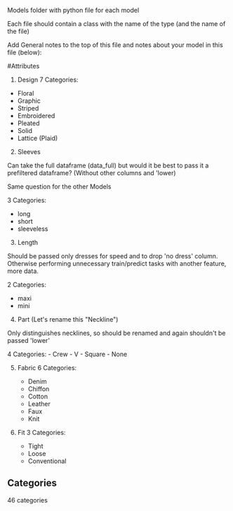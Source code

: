 Models folder with python file for each model

Each file should contain a class with the name of the type (and the name of the file)

Add General notes to the top of this file and notes about your model in this file (below):

#Attributes

1. Design
  7 Categories:
  - Floral
  - Graphic
  - Striped
  - Embroidered
  - Pleated
  - Solid
  - Lattice (Plaid)


2. Sleeves

  Can take the full dataframe (data_full) but would it be best to pass it a
  prefiltered dataframe? (Without other columns and 'lower)

  Same question for the other Models

  3 Categories:
  - long
  - short
  - sleeveless


3. Length

  Should be passed only dresses for speed and to drop 'no dress' column.
  Otherwise performing unnecessary train/predict tasks with another feature, more data.

  2 Categories:
  - maxi
  - mini

4. Part (Let's rename this "Neckline")

  Only distinguishes necklines, so should be renamed and again shouldn't be passed 'lower'

  4 Categories:
    - Crew
    - V
    - Square
    - None

5. Fabric
  6 Categories:
    - Denim
    - Chiffon
    - Cotton
    - Leather
    - Faux
    - Knit

6. Fit
  3 Categories:
    - Tight
    - Loose
    - Conventional
    
## Categories

  46 categories
 
